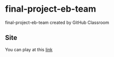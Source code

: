 # final-project-eb-team
final-project-eb-team created by GitHub Classroom

## Site
You can play at this [link](https://sapienzainteractivegraphicscourse.github.io/final-project-eb-team/)
